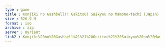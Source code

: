 ```yaml
---
type : game
title : Konjiki no Gashbell!! Gekitou! Saikyou no Mamono-tachi (Japan)
size : 526.9 M
format : iso
archive : zip
server : myrient
link2 : Konjiki%20no%20Gashbell%21%21%20Gekitou%21%20Saikyou%20no%20Mamono-tachi%20%28Japan%29
---
```

